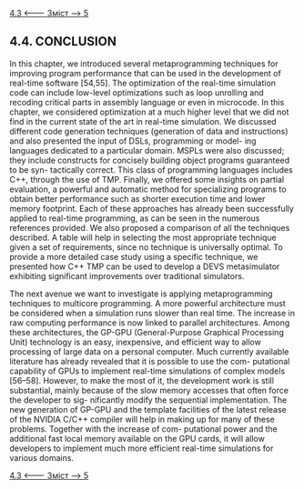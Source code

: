 [4.3 <--- ](4_3.md) [   Зміст   ](README.md) [--> 5](5.md)

## 4.4. CONCLUSION

In this chapter, we introduced several metaprogramming techniques for improving program performance that can be used in the development of real-time software [54,55]. The optimization of the real-time simulation code can include low-level optimizations such as loop unrolling and recoding critical parts in assembly language or even in microcode. In this chapter, we considered optimization at a much higher level that we did not find in the current state of the art in real-time simulation. We discussed different code generation techniques (generation of data and instructions) and also presented the input of DSLs, programming or model- ing languages dedicated to a particular domain. MSPLs were also discussed; they include constructs for concisely building object programs guaranteed to be syn- tactically correct. This class of programming languages includes C++, through the use of TMP. Finally, we offered some insights on partial evaluation, a powerful and automatic method for specializing programs to obtain better performance such as shorter execution time and lower memory footprint. Each of these approaches has already been successfully applied to real-time programming, as can be seen in the numerous references provided. We also proposed a comparison of all the techniques described. A table will help in selecting the most appropriate technique given a set of requirements, since no technique is universally optimal. To provide a more detailed case study using a specific technique, we presented how C++ TMP can be used to develop a DEVS metasimulator exhibiting significant improvements over traditional simulators.

The next avenue we want to investigate is applying metaprogramming techniques to multicore programming. A more powerful architecture must be considered when a simulation runs slower than real time. The increase in raw computing performance is now linked to parallel architectures. Among these architectures, the GP-GPU (General-Purpose Graphical Processing Unit) technology is an easy, inexpensive, and efficient way to allow processing of large data on a personal computer. Much currently available literature has already revealed that it is possible to use the com- putational capability of GPUs to implement real-time simulations of complex models [56–58]. However, to make the most of it, the development work is still substantial, mainly because of the slow memory accesses that often force the developer to sig- nificantly modify the sequential implementation. The new generation of GP-GPU and the template facilities of the latest release of the NVIDIA C/C++ compiler will help in making up for many of these problems. Together with the increase of com- putational power and the additional fast local memory available on the GPU cards, it will allow developers to implement much more efficient real-time simulations for various domains.

[4.3 <--- ](4_3.md) [   Зміст   ](README.md) [--> 5](5.md)


